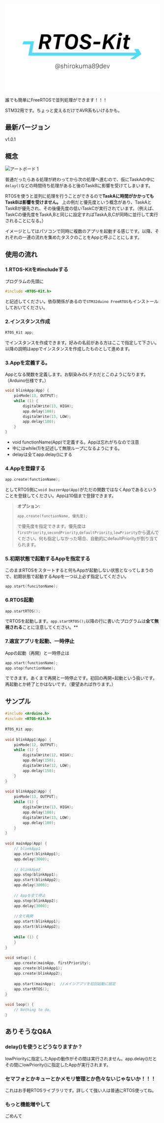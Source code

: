 ![](rtos-kit.png)

誰でも簡単にFreeRTOSで並列処理ができます！！！

STM32用です。ちょっと変えるだけでAVR系もいけるかも。

## 最新バージョン

v1.0.1

## 概念

![アートボード 1](https://user-images.githubusercontent.com/47915291/206947016-9dfed748-1db9-4174-8a67-9c1f480fcbd1.png)

普通だったらある処理が終わってから次の処理へ進むので、仮にTaskAの中に`delay()`などの時間待ち処理があると後のTaskBに影響を受けてしまいます。

RTOSを使うと並列に処理を行うことができるので**TaskAに時間がかかってもTaskBは影響を受けません。** 上の例だと優先度という概念があり、TaskAとTaskBが優先され、その後優先度の低いTaskCが実行されています。（例えば、TaskCの優先度をTaskA,Bと同じに設定すればTaskA,B,Cが同時に並行して実行されることになる。）

イメージとしてはパソコンで同時に複数のアプリを起動する感じです。以降、それぞれの一連の流れを集めたタスクのことをAppと呼ぶことにします。

## 使用の流れ

### 1.RTOS-Kitを#includeする

プログラムの先頭に
```cpp
#include <RTOS-Kit.h>
```
と記述してください。依存関係があるので`STM32duino FreeRTOS`もインストールしておいてください。

### 2.インスタンス作成

```cpp
RTOS_Kit app;
```

でインスタンスを作成できます。好みの名前がある方はここで指定して下さい。以降の説明はappでインスタンスを作成したものとして進めます。

### 3.Appを定義する。

Appとなる関数を定義します。お馴染みのLチカだとこのようになります。（Arduino仕様です。）

```cpp
void blinkApp(App) {
    pinMode(13, OUTPUT);
    while (1) {
        digitalWrite(13, HIGH);
        app.delay(100);
        digitalWrite(13, LOW);
        app.delay(100);
    }
}
```

- void functionName(App)で定義する。Appは忘れがちなので注意
- 中にはwhile(1)を記述して無限ループになるようにする。
- delayは全てapp.delay()にする

### 4.Appを登録する


```cpp
app.create(functionName);
```

としてRTOS側に`void buzzerApp(App)`がただの関数ではなくAppであるということを登録してください。Appは10個まで登録できます。

> **オプション:**<br>
> ```cpp
> app.create(functionName, 優先度);
> ```
> で優先度を指定できます。優先度は`firstPriority`,`secondPriority`,`defaultPriority`,`lowPriority`から選んでください。何も指定しなかった場合、自動的にdefaultPriorityが割り当てられます。

### 5.初期状態で起動するAppを指定する

このままRTOSをスタートすると何もAppが起動しない状態となってしまうので、初期状態で起動するAppを一つ以上必ず指定してください。

```cpp
app.start(funcitonName);
```

### 6.RTOS起動

```cpp
app.startRTOS();
```

でRTOSを起動します。`app.startRTOS();`以降の行に書いたプログラムは**全て無視される**ことに注意してください。**

### 7.適宜アプリを起動、一時停止

Appの起動（再開）と一時停止は

```cpp
app.start(functionName);
app.stop(functionName);
```

でできます。あくまで再開と一時停止です。初回の再開=起動という扱いです。再起動とか終了とかはないです。（要望あれば作ります。）

## サンプル

```cpp
#include <Arduino.h>
#include <RTOS-Kit.h>

RTOS_Kit app;

void blinkApp1(App) {
    pinMode(12, OUTPUT);
    while (1) {
        digitalWrite(12, HIGH);
        app.delay(150);
        digitalWrite(12, LOW);
        app.delay(150);
    }
}

void blinkApp2(App) {
    pinMode(13, OUTPUT);
    while (1) {
        digitalWrite(13, HIGH);
        app.delay(100);
        digitalWrite(13, LOW);
        app.delay(100);
    }
}

void mainApp(App) {
    // blinkApp1
    app.start(blinkApp1);
    app.delay(3000);

    // blinkApp2
    app.stop(blinkApp1);
    app.start(blinkApp2);
    app.delay(3000);

    // Appを全て停止
    app.stop(blinkApp2);
    app.delay(3000);

    //全て再開
    app.start(blinkApp1);
    app.start(blinkApp2);

    while (1) {
    }
}

void setup() {
    app.create(mainApp, firstPriority);
    app.create(blinkApp1);
    app.create(blinkApp2);

    app.start(mainApp);  //メインアプリを初回起動に設定
    app.startRTOS();
}

void loop() {
    // Nothing to do.
}
```

## ありそうなQ&A

### delay()を使うとどうなりますか？

lowPriorityに指定したAppの動作がその間は実行されません。app.delay()だとその間にlowPriority()に指定したAppが実行されます。

### セマフォとかキューとかメモリ管理とか色々ないじゃないか！！！

これはお手軽RTOSライブラリです。詳しくて強い人は普通にRTOS使ってね。

### もっと機能増やして

ごめんて